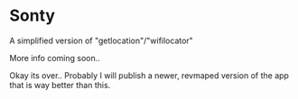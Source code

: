 # Sonty

A simplified version of "getlocation"/"wifilocator"

More info coming soon..

Okay its over.. Probably I will publish a newer, revmaped version of the app that is way better than this.
